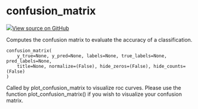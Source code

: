 # confusion_matrix



[![](https://www.tensorflow.org/images/GitHub-Mark-32px.png)View source on GitHub](https://www.github.com/wandb/client/tree/v0.10.27/wandb/sklearn/__init__.py#L423-L503)




Computes the confusion matrix to evaluate the accuracy of a classification.

<pre><code>confusion_matrix(
    y_true=None, y_pred=None, labels=None, true_labels=None, pred_labels=None,
    title=None, normalize=(False), hide_zeros=(False), hide_counts=(False)
)</code></pre>




Called by plot_confusion_matrix to visualize roc curves. Please use the function
plot_confusion_matrix() if you wish to visualize your confusion matrix.